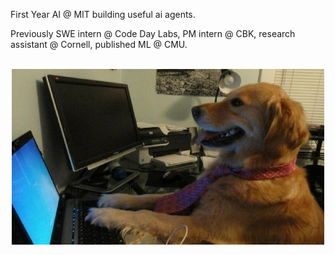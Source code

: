 First Year AI @ MIT building useful ai agents.

Previously SWE intern @ Code Day Labs, PM intern @ CBK, research assistant @ Cornell, published ML @ CMU.

<br>

<div align="center">
  <img src="neverstopcoding.jpg" alt="Never Stop Coding" width="500"/>
</div>

<!--
**jeffelin/jeffelin** is a ✨ _special_ ✨ repository because its `README.md` (this file) appears on your GitHub profile.

Here are some ideas to get you started:

- 🔭 I’m currently working on ...
- 🌱 I’m currently learning ...
- 👯 I’m looking to collaborate on ...
- 🤔 I’m looking for help with ...
- 💬 Ask me about ...
- 📫 How to reach me: ...
- 😄 Pronouns: ...
- ⚡ Fun fact: ...
-->
